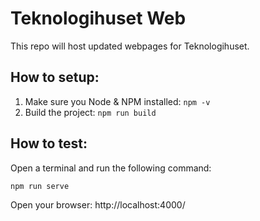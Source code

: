 # Teknologihuset Web

This repo will host updated webpages for Teknologihuset.

## How to setup:

1. Make sure you Node & NPM installed: `npm -v`
2. Build the project: `npm run build`


## How to test:

Open a terminal and run the following command:

```
npm run serve
```

Open your browser: http://localhost:4000/
